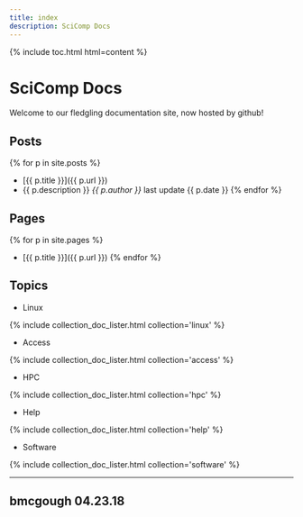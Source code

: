 ```yaml
---
title: index
description: SciComp Docs
---
```


{% include toc.html html=content %}

# SciComp Docs
Welcome to our fledgling documentation site, now hosted by github!

## Posts

{% for p in site.posts %}
 * [{{ p.title }}]({{ p.url }})
  * {{ p.description }} _{{ p.author }}_ last update {{ p.date }}
{% endfor %}

## Pages

{% for p in site.pages %}
 * [{{ p.title }}]({{ p.url }})
{% endfor %}

## Topics

* Linux

{% include collection_doc_lister.html collection='linux' %}

* Access

{% include collection_doc_lister.html collection='access' %}

* HPC

{% include collection_doc_lister.html collection='hpc' %}

* Help

{% include collection_doc_lister.html collection='help' %}

* Software

{% include collection_doc_lister.html collection='software' %}

---
bmcgough 04.23.18
---
